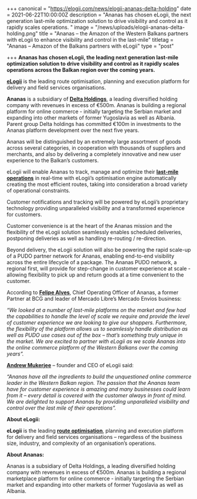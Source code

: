 +++
canonical = "https://elogii.com/news/elogii-ananas-delta-holding"
date = 2021-06-22T10:00:00Z
description = "Ananas has chosen eLogii, the next generation last-mile optimization solution to drive visibility and control as it rapidly scales operations. "
image = "/news/uploads/elogii-ananas-delta-holding.png"
title = "Ananas – the Amazon of the Western Balkans partners with eLogii to enhance visibility and control in the last-mile"
titletag = "Ananas – Amazon of the Balkans partners with eLogii"
type = "post"

+++
**Ananas has chosen eLogii, the leading next generation last-mile optimization solution to drive visibility and control as it rapidly scales operations across the Balkan region over the coming years.**

[**eLogii**](https://elogii.com/) is the leading route optimisation, planning and execution platform for delivery and field services organisations.

**Ananas** is a subsidiary of [**Delta Holdings**](https://www.deltaholding.rs/home.html), a leading diversified holding company with revenues in excess of €500m. Ananas is building a regional platform for online commerce - initially targeting the Serbian market and expanding into other markets of former Yugoslavia as well as Albania. Parent group Delta holdings has committed €100m in investments to the Ananas platform development over the next five years.

Ananas will be distinguished by an extremely large assortment of goods across several categories, in cooperation with thousands of suppliers and merchants, and also by delivering a completely innovative and new user experience to the Balkan’s customers.

eLogii will enable Ananas to track, manage and optimize their [**last-mile operations**](https://elogii.com/blog/last-mile-delivery-guide/) in real-time with eLogii’s optimisation engine automatically creating the most efficient routes, taking into consideration a broad variety of operational constraints.

Customer notifications and tracking will be powered by eLogii’s proprietary technology providing unparalleled visibility and a transformed experience for customers.

Customer convenience is at the heart of the Ananas mission and the flexibility of the eLogii solution seamlessly enables scheduled deliveries, postponing deliveries as well as handling re-routing / re-direction.

Beyond delivery, the eLogii solution will also be powering the rapid scale-up of a PUDO partner network for Ananas, enabling end-to-end visibility across the entire lifecycle of a package. The Ananas PUDO network, a regional first, will provide for step-change in customer experience at scale - allowing flexibility to pick up and return goods at a time convenient to the customer.

According to [**Felipe Alves**](https://www.linkedin.com/in/felipepintoalves/), Chief Operating Officer of Ananas, a former Partner at BCG and leader of Mercado Libre’s Mercado Envios business: 

_“We looked at a number of last-mile platforms on the market and few had the capabilities to handle the level of scale we require and provide the level of customer experience we are looking to give our shoppers. Furthermore, the flexibility of the platform allows us to seamlessly handle distribution as well as PUDO use cases out of the box – that’s something truly unique in the market. We are excited to partner with eLogii as we scale Ananas into the online commerce platform of the Western Balkans over the coming years”._

[**Andrew Mukerjee**](https://www.linkedin.com/in/andrew-mukerjee-93246822/) – founder and CEO of eLogii said: 

_“Ananas have all the ingredients to build the unquestioned online commerce leader in the Western Balkan region. The passion that the Ananas team have for customer experience is amazing and many businesses could learn from it – every detail is covered with the customer always in front of mind. We are delighted to support Ananas by providing unparalleled visibility and control over the last mile of their operations”._

**About eLogii:**

**eLogii** is the leading [**route optimisation**](https://elogii.com/blog/guide-to-route-optimization-software/), planning and execution platform for delivery and field services organisations – regardless of the business size, industry, and complexity of an organisation’s operations.

**About Ananas:**

Ananas is a subsidiary of Delta Holdings, a leading diversified holding company with revenues in excess of €500m. Ananas is building a regional marketplace platform for online commerce - initially targeting the Serbian market and expanding into other markets of former Yugoslavia as well as Albania.